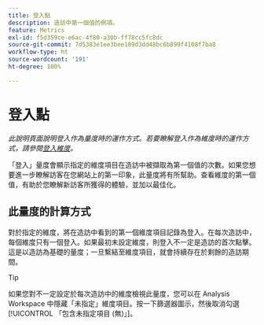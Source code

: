 ```yaml
---
title: 登入點
description: 造訪中第一個值的例項。
feature: Metrics
exl-id: f5d359ce-e6ac-4f80-a30b-ff78cc5fc8dc
source-git-commit: 7d5383e1ee3bee189d3dd48bc6b899f4108f7ba8
workflow-type: ht
source-wordcount: '191'
ht-degree: 100%

---
```


# 登入點

*此說明頁面說明登入作為量度時的運作方式。若要瞭解登入作為維度時的運作方式，請參閱[登入維度](../dimensions/entry-dimensions.md)。*

「登入」量度會顯示指定的維度項目在造訪中被擷取為第一個值的次數。如果您想要進一步瞭解訪客在您網站上的第一印象，此量度將有所幫助。查看維度的第一個值，有助於您瞭解新訪客所獲得的體驗，並加以最佳化。

## 此量度的計算方式

對於指定的維度，將在造訪中看到的第一個維度項目記錄為登入。在每次造訪中，每個維度只有一個登入。如果最初未設定維度，則登入不一定是造訪的首次點擊。這是以造訪為基礎的量度；一旦繫結至維度項目，就會持續存在於剩餘的造訪期間。

>[!TIP]
>
>如果您對不一定設定於每次造訪中的維度檢視此量度，您可以在 Analysis Workspace 中隱藏「未指定」維度項目。按一下篩選器圖示，然後取消勾選[!UICONTROL 「包含未指定項目 (無)」]。
